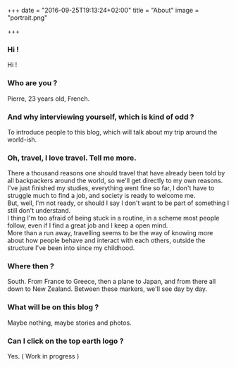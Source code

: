 +++
date = "2016-09-25T19:13:24+02:00"
title = "About"
image = "portrait.png"

+++

### Hi !

Hi !

### Who are you ?

Pierre, 23 years old, French.

### And why interviewing yourself, which is kind of odd ?

To introduce people to this blog, which will talk about my trip around the
world-ish.

### Oh, travel, I love travel. Tell me more.

There a thousand reasons one should travel that have already been told by all
backpackers around the world, so we'll get directly to my own reasons.  
I've just finished my studies, everything went fine so far, I don't have to
struggle much to find a job, and society is ready to welcome me.  
But, well, I'm not ready, or should I say I don't want to be part of something
I still don't understand.  
I thing I'm too afraid of being stuck in a routine, in a scheme most people
follow, even if I find a great job and I keep a open mind.  
More than a run away, travelling seems to be the way of knowing more about how
people behave and interact with each others, outside the structure I've been into since my
childhood.  

### Where then ?

South.
From France to Greece, then a plane to Japan, and from there all down to New
Zealand.
Between these markers, we'll see day by day.

### What will be on this blog ?

Maybe nothing, maybe stories and photos.

### Can I click on the top earth logo ?

Yes. ( Work in progress )
